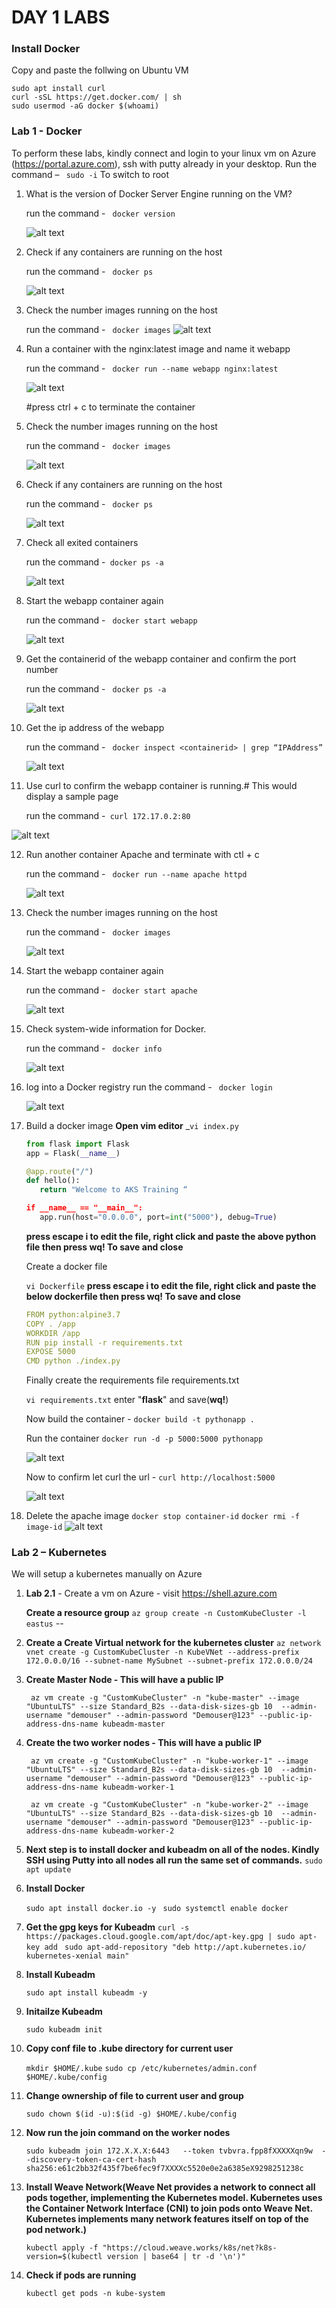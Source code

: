 # DAY 1 LABS


### Install Docker

Copy and paste the follwing on Ubuntu VM
``` 
sudo apt install curl
curl -sSL https://get.docker.com/ | sh
sudo usermod -aG docker $(whoami)
```



### Lab 1 - Docker
To perform these labs, kindly connect and login to your linux vm on Azure (https://portal.azure.com), ssh with putty already in your desktop. Run the command – ```  sudo -i ``` To switch to root

1.  What is the version of Docker Server Engine running on the VM?
    
    run the command - ```  docker version ```

    ![alt text](../img/docker-version.png "docker version")

2.  Check if any containers are running on the host
     
    run the command - ```  docker ps ```

    ![alt text](../img/docker-ps.png "docker ps")

3.  Check the number images running on the host 
   
    run the command - ```  docker images ```
    ![alt text](../img/docker-img.png "docker image")

4.  Run a container with the nginx:latest image and name it webapp
    
    run the command - ```  docker run --name webapp nginx:latest ``` 

    ![alt text](../img/docker-output.png "docker image")

     #press ctrl + c to terminate the container

5.  Check the number images running on the host 

    run the command - ```  docker images ```

     ![alt text](../img/docker-img2.png "docker image")

6.  Check if any containers are running on the host

    run the command -  ```  docker ps ```
    
    ![alt text](../img/docker-ps.png "docker ps")

7.  Check all exited containers

    run the command -```  docker ps -a ```

    ![alt text](../img/docker-psa.png "docker ps -a")

8.  Start the webapp container again
 
    run the command - ```  docker start webapp ```

     ![alt text](../img/docker-start.png "docker start")

9.  Get the containerid of the webapp container and confirm the port number

     run the command - ```  docker ps -a ```

     ![alt text](../img/docker-psa2.png "docker ps -a")


10. Get the ip address of the webapp

     run the command - ```  docker inspect <containerid> | grep “IPAddress” ```

    ![alt text](../img/docker-inspect.png "docker get ip address")

 
11. Use curl to confirm the webapp container is running.# This would display a sample page

    run the command -```  curl 172.17.0.2:80 ```

   ![alt text](../img/curl-output.png "curl output")

12. Run another container Apache and terminate with ctl + c

    run the command - ```  docker run --name apache httpd ```

     ![alt text](../img/docker-run2.png "docker run")

13. Check the number images running on the host 

    run the command - ```  docker images  ```

    ![alt text](../img/docker-img3.png "docker run")


14. Start the webapp container again 

    run the command - ```  docker start apache ```

    ![alt text](../img/docker-start.png "docker start")

15. Check system-wide information for Docker.

    run the command - ```  docker info ```

     ![alt text](../img/docker-info.png "docker info")

16. log into a Docker registry
    run the command - ```  docker login ```

    ![alt text](../img/docker-login.png "docker login")

17. Build a docker image 
    **Open vim editor** _``` vi index.py ```
     ```python
    from flask import Flask
    app = Flask(__name__)

    @app.route("/")
    def hello():
        return "Welcome to AKS Training “

    if __name__ == "__main__":
        app.run(host="0.0.0.0", port=int("5000"), debug=True)
    ```
    **press escape i to edit the file, right click and paste the above python file then press wq! To save and close**

    Create a docker file

    ``` vi Dockerfile ```
    **press escape i to edit the file, right click and paste the below dockerfile  then press wq! To save and close**

    ```YAML
    FROM python:alpine3.7
    COPY . /app
    WORKDIR /app
    RUN pip install -r requirements.txt
    EXPOSE 5000
    CMD python ./index.py
    ```
    Finally create the requirements file requirements.txt

    ``` vi requirements.txt ```
    enter "**flask**" and save(**wq!**)

    Now build the container -
    ``` docker build -t pythonapp . ```  

    Run the container
    ``` docker run -d -p 5000:5000 pythonapp ```

    ![alt text](../img/docker-run3.png "docker run")

    Now to confirm let curl the url - ```curl http://localhost:5000 ```

    ![alt text](../img/curl2.png "curl")

18.	Delete the apache image
    ``` docker stop container-id ```
    ``` docker rmi -f image-id ```
    ![alt text](../img/docker-delete.png "docker delete")




### Lab 2 – Kubernetes

 We will setup a kubernetes manually on Azure 


1. **Lab 2.1** - Create a vm on Azure - visit https://shell.azure.com

   **Create a resource group**
   ``` az group create -n CustomKubeCluster -l eastus ``` --

  
 2. **Create a Create Virtual network for the kubernetes cluster**
   ``` az network vnet create -g CustomKubeCluster -n KubeVNet --address-prefix 172.0.0.0/16 --subnet-name MySubnet --subnet-prefix 172.0.0.0/24 ``` 


   

3. **Create Master Node - This will have a public IP**

   ``` az vm create -g "CustomKubeCluster" -n "kube-master" --image "UbuntuLTS" --size Standard_B2s --data-disk-sizes-gb 10  --admin-username "demouser" --admin-password "Demouser@123" --public-ip-address-dns-name kubeadm-master```  

4. **Create the two worker nodes - This will have a public IP** 

   ``` az vm create -g "CustomKubeCluster" -n "kube-worker-1" --image "UbuntuLTS" --size Standard_B2s --data-disk-sizes-gb 10  --admin-username "demouser" --admin-password "Demouser@123" --public-ip-address-dns-name kubeadm-worker-1```  

   

    ``` az vm create -g "CustomKubeCluster" -n "kube-worker-2" --image "UbuntuLTS" --size Standard_B2s --data-disk-sizes-gb 10  --admin-username "demouser" --admin-password "Demouser@123" --public-ip-address-dns-name kubeadm-worker-2```  

5. **Next step is to install docker and kubeadm on all of the nodes. Kindly SSH using Putty into all nodes all run the same set of commands.** 
  ```sudo apt update```
6. **Install Docker**

    ```sudo apt install docker.io -y ``` 
    ```sudo systemctl enable docker ```
7. **Get the gpg keys for Kubeadm**
  ```curl -s https://packages.cloud.google.com/apt/doc/apt-key.gpg | sudo apt-key add ```
  ```sudo apt-add-repository "deb http://apt.kubernetes.io/ kubernetes-xenial main"```
8. **Install Kubeadm**

    ```sudo apt install kubeadm -y ```

9. **Initailze Kubeadm**

    ``` sudo kubeadm init ```
10. **Copy conf file to .kube directory for current user**

    ```mkdir $HOME/.kube```
    ```sudo cp /etc/kubernetes/admin.conf $HOME/.kube/config```
11. **Change ownership of file to current user and group**

    ```sudo chown $(id -u):$(id -g) $HOME/.kube/config```

12. **Now run the join command on the worker nodes**

    ```sudo kubeadm join 172.X.X.X:6443   --token tvbvra.fpp8fXXXXXqn9w  --discovery-token-ca-cert-hash sha256:e61c2bb32f435f7be6fec9f7XXXXc5520e0e2a6385eX9298251238c ```

13. **Install Weave Network(Weave Net provides a network to connect all pods together, implementing the Kubernetes model. Kubernetes uses the Container Network Interface (CNI) to join pods onto Weave Net. Kubernetes implements many network features itself on top of the pod network.)**


    ```kubectl apply -f "https://cloud.weave.works/k8s/net?k8s-version=$(kubectl version | base64 | tr -d '\n')" ```

14. **Check if pods are running**

    ``` kubectl get pods -n kube-system ```

